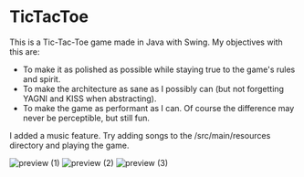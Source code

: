 # TicTacToe

This is a Tic-Tac-Toe game made in Java with Swing. My objectives with this are:

- To make it as polished as possible while staying true to the game's rules and spirit.
- To make the architecture as sane as I possibly can (but not forgetting YAGNI and KISS when abstracting).
- To make the game as performant as I can. Of course the difference may never be perceptible, but still fun.

I added a music feature. Try adding songs to the /src/main/resources directory and playing the game.

![preview (1)](https://user-images.githubusercontent.com/48960377/230601603-d4cff7a7-53bd-41e2-b813-8fec3ff989e7.png)
![preview (2)](https://user-images.githubusercontent.com/48960377/230601606-feef2fa8-f8f2-48f1-b2cf-f6670b7a3639.png)
![preview (3)](https://user-images.githubusercontent.com/48960377/230601607-9d05e9eb-40ba-4c0c-8260-2b35320fe848.png)
